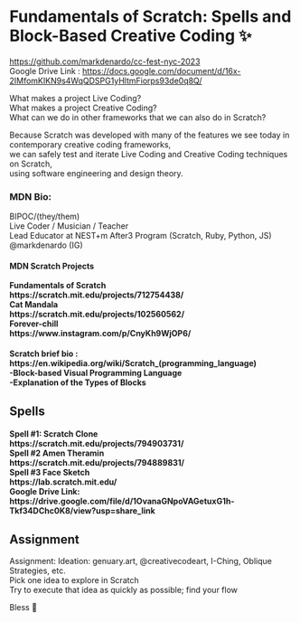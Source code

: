 <h1> Fundamentals of Scratch: Spells and Block-Based Creative Coding ✨</h1>

https://github.com/markdenardo/cc-fest-nyc-2023<br>
Google Drive Link : https://docs.google.com/document/d/16x-2IMfomKIKN9s4WqQDSPG1yHltmFiorps93de0q8Q/

What makes a project Live Coding?<br>
What makes a project Creative Coding?<br>
What can we do in other frameworks that we can also do in Scratch?<br>

Because Scratch was developed with many of the features we see today in contemporary creative coding frameworks,<br>
we can safely test and iterate Live Coding and Creative Coding techniques on Scratch,<br>
using software engineering and design theory.<br>


<h3>MDN Bio:</h3>
BIPOC/(they/them)<br>
Live Coder / Musician / Teacher<br>
Lead Educator at NEST+m After3 Program (Scratch, Ruby, Python, JS)<br>
@markdenardo (IG)<br>

<h4>MDN Scratch Projects<br>
<br>
Fundamentals of Scratch<br>
https://scratch.mit.edu/projects/712754438/<br>
Cat Mandala<br>
https://scratch.mit.edu/projects/102560562/<br>
Forever-chill<br>
https://www.instagram.com/p/CnyKh9WjOP6/<br></h4>

<h4>Scratch brief bio :<br>
https://en.wikipedia.org/wiki/Scratch_(programming_language)<br>
-Block-based Visual Programming Language<br>
-Explanation of the Types of Blocks</h4>


<h2>Spells</h2>
<h4>
Spell #1: Scratch Clone<br>
https://scratch.mit.edu/projects/794903731/<br>
Spell #2 Amen Theramin<br>
https://scratch.mit.edu/projects/794889831/<br>
Spell #3 Face Sketch<br>
https://lab.scratch.mit.edu/<br>
Google Drive Link:  https://drive.google.com/file/d/1OvanaGNpoVAGetuxG1h-Tkf34DChc0K8/view?usp=share_link</h4>

<h2>Assignment</h2>

Assignment:
Ideation: genuary.art, @creativecodeart, I-Ching, Oblique Strategies, etc.<br>
Pick one idea to explore in Scratch<br>
Try to execute that idea as quickly as possible; find your flow<br>

Bless 🌱
